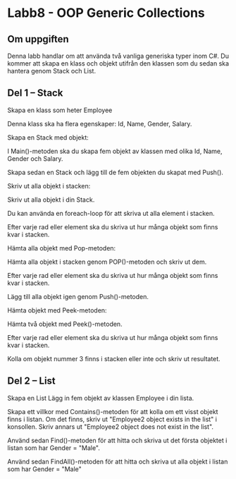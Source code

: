 # Labb8 - OOP Generic Collections
## Om uppgiften
Denna labb handlar om att använda två vanliga generiska typer inom C#. Du kommer att skapa en klass och objekt utifrån den klassen som du sedan ska hantera genom Stack och List.

## Del 1 – Stack
Skapa en klass som heter Employee

Denna klass ska ha flera egenskaper: Id, Name, Gender, Salary.

Skapa en Stack med objekt: 

I Main()-metoden ska du skapa fem objekt av klassen med olika Id, Name, Gender och Salary.

Skapa sedan en Stack och lägg till de fem objekten du skapat med Push().

Skriv ut alla objekt i stacken: 

Skriv ut alla objekt i din Stack.

Du kan använda en foreach-loop för att skriva ut alla element i stacken.

Efter varje rad eller element ska du skriva ut hur många objekt som finns kvar i stacken.

Hämta alla objekt med Pop-metoden: 

Hämta alla objekt i stacken genom POP()-metoden och skriv ut dem.

Efter varje rad eller element ska du skriva ut hur många objekt som finns kvar i stacken.

Lägg till alla objekt igen genom Push()-metoden.

Hämta objekt med Peek-metoden: 

Hämta två objekt med Peek()-metoden.

Efter varje rad eller element ska du skriva ut hur många objekt som finns kvar i stacken.

Kolla om objekt nummer 3 finns i stacken eller inte och skriv ut resultatet.

## Del 2 – List
Skapa en List
Lägg in fem objekt av klassen Employee i din lista.

Skapa ett villkor med Contains()-metoden för att kolla om ett visst objekt finns i listan. Om det finns, skriv ut "Employee2 object exists in the list" i konsollen. Skriv annars ut "Employee2 object does not exist in the list".

Använd sedan Find()-metoden för att hitta och skriva ut det första objektet i listan som har Gender = "Male".

Använd sedan FindAll()-metoden för att hitta och skriva ut alla objekt i listan som har Gender = "Male"
